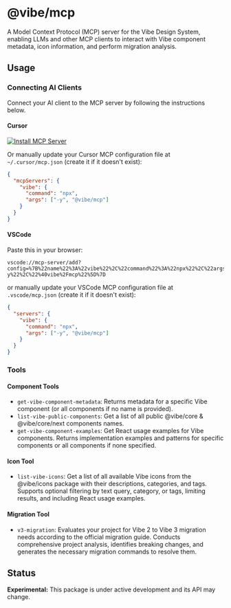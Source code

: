 # @vibe/mcp

A Model Context Protocol (MCP) server for the Vibe Design System, enabling LLMs and other MCP clients to interact with Vibe component metadata, icon information, and perform migration analysis.

## Usage

### Connecting AI Clients

Connect your AI client to the MCP server by following the instructions below.

#### Cursor

[![Install MCP Server](https://cursor.com/deeplink/mcp-install-light.svg)](https://cursor.com/install-mcp?name=vibe&config=eyJjb21tYW5kIjoibnB4IC15IEB2aWJlL21jcCJ9)

Or manually update your Cursor MCP configuration file at `~/.cursor/mcp.json` (create it if it doesn't exist):

```json
{
  "mcpServers": {
    "vibe": {
      "command": "npx",
      "args": ["-y", "@vibe/mcp"]
    }
  }
}
```

#### VSCode

Paste this in your browser:
```cli
vscode://mcp-server/add?config=%7B%22name%22%3A%22vibe%22%2C%22command%22%3A%22npx%22%2C%22args%22%3A%5B%22-y%22%2C%22%40vibe%2Fmcp%22%5D%7D
```
or manually update your VSCode MCP configuration file at `.vscode/mcp.json` (create it if it doesn't exist):

```json
{
  "servers": {
    "vibe": {
      "command": "npx",
      "args": ["-y", "@vibe/mcp"]
    }
  }
}
```

### Tools

#### Component Tools

- `get-vibe-component-metadata`: Returns metadata for a specific Vibe component (or all components if no name is provided).
- `list-vibe-public-components`: Get a list of all public @vibe/core & @vibe/core/next components names.
- `get-vibe-component-examples`: Get React usage examples for Vibe components. Returns implementation examples and patterns for specific components or all components if none specified.

#### Icon Tool

- `list-vibe-icons`: Get a list of all available Vibe icons from the @vibe/icons package with their descriptions, categories, and tags. Supports optional filtering by text query, category, or tags, limiting results, and including React usage examples.

#### Migration Tool

- `v3-migration`: Evaluates your project for Vibe 2 to Vibe 3 migration needs according to the official migration guide. Conducts comprehensive project analysis, identifies breaking changes, and generates the necessary migration commands to resolve them.

## Status

**Experimental:** This package is under active development and its API may change.
